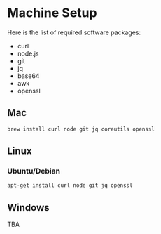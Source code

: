 Machine Setup
=============

Here is the list of required software packages:

- curl
- node.js
- git
- jq
- base64
- awk
- openssl


Mac
---
```bash
brew install curl node git jq coreutils openssl
```

Linux
-----

### Ubuntu/Debian
```bash
apt-get install curl node git jq openssl
```

Windows
-------
TBA

